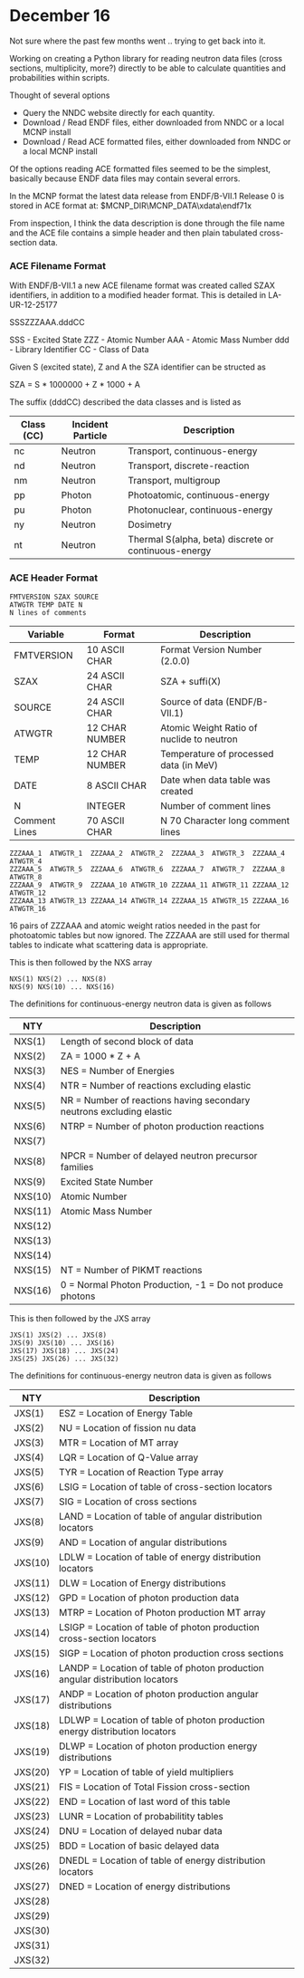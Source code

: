 # December 16

Not sure where the past few months went .. trying to get back into it.

Working on creating a Python library for reading neutron data files (cross sections, multiplicity, more?) directly to be able to calculate quantities and probabilities within scripts.

Thought of several options
* Query the NNDC website directly for each quantity.
* Download / Read ENDF files, either downloaded from NNDC or a local MCNP install
* Download / Read ACE formatted files, either downloaded from NNDC or a local MCNP install

Of the options reading ACE formatted files seemed to be the simplest, basically because ENDF data files may contain several errors.

In the MCNP format the latest data release from ENDF/B-VII.1 Release 0 is stored in ACE format at: $MCNP_DIR\MCNP_DATA\xdata\endf71x

From inspection, I think the data description is done through the file name and the ACE file contains a simple header and then plain tabulated cross-section data.

### ACE Filename Format

With ENDF/B-VII.1 a new ACE filename format was created called SZAX identifiers, in addition to a modified header format. This is detailed in LA-UR-12-25177

SSSZZZAAA.dddCC

SSS - Excited State
ZZZ - Atomic Number
AAA - Atomic Mass Number
ddd - Library Identifier
CC  - Class of Data

Given S (excited state), Z and A the SZA identifier can be structed as

SZA = S * 1000000 + Z * 1000 + A

The suffix (dddCC) described the data classes and is listed as

Class (CC) | Incident Particle | Description
---------- | ----------------- | -----------
nc         | Neutron           | Transport, continuous-energy
nd         | Neutron           | Transport, discrete-reaction
nm         | Neutron           | Transport, multigroup
pp         | Photon            | Photoatomic, continuous-energy
pu         | Photon            | Photonuclear, continuous-energy
ny         | Neutron           | Dosimetry
nt         | Neutron           | Thermal S(alpha, beta) discrete or continuous-energy

### ACE Header Format

```
FMTVERSION SZAX SOURCE
ATWGTR TEMP DATE N
N lines of comments
```

Variable      | Format         | Description
------------- | -------------- | -----------
FMTVERSION    | 10 ASCII CHAR  | Format Version Number (2.0.0)
SZAX          | 24 ASCII CHAR  | SZA + suffi(X)
SOURCE        | 24 ASCII CHAR  | Source of data (ENDF/B-VII.1)
ATWGTR        | 12 CHAR NUMBER | Atomic Weight Ratio of nuclide to neutron
TEMP          | 12 CHAR NUMBER | Temperature of processed data (in MeV)
DATE          | 8 ASCII CHAR   | Date when data table was created
N             | INTEGER        | Number of comment lines
Comment Lines | 70 ASCII CHAR  | N 70 Character long comment lines

```
ZZZAAA_1  ATWGTR_1  ZZZAAA_2  ATWGTR_2  ZZZAAA_3  ATWGTR_3  ZZZAAA_4  ATWGTR_4
ZZZAAA_5  ATWGTR_5  ZZZAAA_6  ATWGTR_6  ZZZAAA_7  ATWGTR_7  ZZZAAA_8  ATWGTR_8
ZZZAAA_9  ATWGTR_9  ZZZAAA_10 ATWGTR_10 ZZZAAA_11 ATWGTR_11 ZZZAAA_12 ATWGTR_12
ZZZAAA_13 ATWGTR_13 ZZZAAA_14 ATWGTR_14 ZZZAAA_15 ATWGTR_15 ZZZAAA_16 ATWGTR_16
```

16 pairs of ZZZAAA and atomic weight ratios needed in the past for photoatomic tables but now ignored. The ZZZAAA are still used for thermal tables to indicate what scattering data is appropriate.

This is then followed by the NXS array

```
NXS(1) NXS(2) ... NXS(8)
NXS(9) NXS(10) ... NXS(16)
```

The definitions for continuous-energy neutron data is given as follows

NTY     | Description
------- | -----------
NXS(1)  | Length of second block of data
NXS(2)  | ZA = 1000 * Z + A
NXS(3)  | NES = Number of Energies
NXS(4)  | NTR = Number of reactions excluding elastic
NXS(5)  | NR = Number of reactions having secondary neutrons excluding elastic
NXS(6)  | NTRP = Number of photon production reactions
NXS(7)  | 
NXS(8)  | NPCR = Number of delayed neutron precursor families
NXS(9)  | Excited State Number
NXS(10) | Atomic Number
NXS(11) | Atomic Mass Number
NXS(12) | 
NXS(13) | 
NXS(14) | 
NXS(15) | NT = Number of PIKMT reactions
NXS(16) | 0 = Normal Photon Production, -1 = Do not produce photons

This is then followed by the JXS array

```
JXS(1) JXS(2) ... JXS(8)
JXS(9) JXS(10) ... JXS(16)
JXS(17) JXS(18) ... JXS(24)
JXS(25) JXS(26) ... JXS(32)
```

The definitions for continuous-energy neutron data is given as follows

NTY     | Description
------- | -----------
JXS(1)  | ESZ = Location of Energy Table
JXS(2)  | NU = Location of fission nu data
JXS(3)  | MTR = Location of MT array
JXS(4)  | LQR = Location of Q-Value array
JXS(5)  | TYR = Location of Reaction Type array
JXS(6)  | LSIG = Location of table of cross-section locators
JXS(7)  | SIG = Location of cross sections
JXS(8)  | LAND = Location of table of angular distribution locators
JXS(9)  | AND = Location of angular distributions
JXS(10) | LDLW = Location of table of energy distribution locators
JXS(11) | DLW = Location of Energy distributions
JXS(12) | GPD = Location of photon production data
JXS(13) | MTRP = Location of Photon production MT array
JXS(14) | LSIGP = Location of table of photon production cross-section locators
JXS(15) | SIGP = Location of photon production cross sections
JXS(16) | LANDP = Location of table of photon production angular distribution locators
JXS(17) | ANDP = Location of photon production angular distributions
JXS(18) | LDLWP = Location of table of photon production energy distribution locators
JXS(19) | DLWP = Location of photon production energy distributions
JXS(20) | YP = Location of table of yield multipliers
JXS(21) | FIS = Location of Total Fission cross-section
JXS(22) | END = Location of last word of this table
JXS(23) | LUNR = Location of probabilitity tables
JXS(24) | DNU = Location of delayed nubar data
JXS(25) | BDD = Location of basic delayed data
JXS(26) | DNEDL = Location of table of energy distribution locators
JXS(27) | DNED = Location of energy distributions
JXS(28) | 
JXS(29) | 
JXS(30) | 
JXS(31) | 
JXS(32) | 